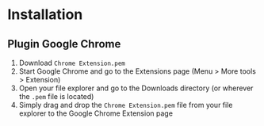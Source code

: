 Installation
============

Plugin Google Chrome
--------------------

1. Download `Chrome Extension.pem`
2. Start Google Chrome and go to the Extensions page (Menu > More tools > Extension)
3. Open your file explorer and go to the Downloads directory (or wherever the `.pem` file is located)
4. Simply drag and drop the `Chrome Extension.pem` file from your file explorer to the Google Chrome Extension page

